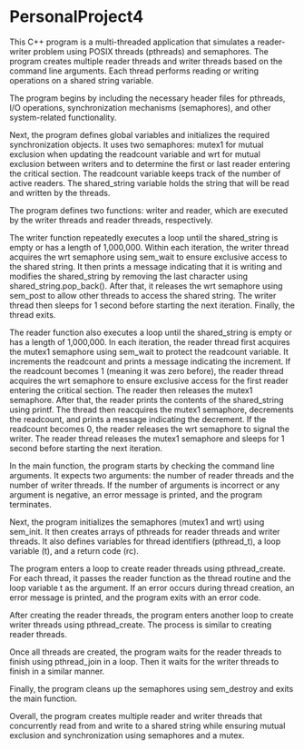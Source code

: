 # PersonalProject4

This C++ program is a multi-threaded application that simulates a reader-writer problem using POSIX threads (pthreads) and semaphores. The program creates multiple reader threads and writer threads based on the command line arguments. Each thread performs reading or writing operations on a shared string variable.

The program begins by including the necessary header files for pthreads, I/O operations, synchronization mechanisms (semaphores), and other system-related functionality.

Next, the program defines global variables and initializes the required synchronization objects. It uses two semaphores: mutex1 for mutual exclusion when updating the readcount variable and wrt for mutual exclusion between writers and to determine the first or last reader entering the critical section. The readcount variable keeps track of the number of active readers. The shared_string variable holds the string that will be read and written by the threads.

The program defines two functions: writer and reader, which are executed by the writer threads and reader threads, respectively.

The writer function repeatedly executes a loop until the shared_string is empty or has a length of 1,000,000. Within each iteration, the writer thread acquires the wrt semaphore using sem_wait to ensure exclusive access to the shared string. It then prints a message indicating that it is writing and modifies the shared_string by removing the last character using shared_string.pop_back(). After that, it releases the wrt semaphore using sem_post to allow other threads to access the shared string. The writer thread then sleeps for 1 second before starting the next iteration. Finally, the thread exits.

The reader function also executes a loop until the shared_string is empty or has a length of 1,000,000. In each iteration, the reader thread first acquires the mutex1 semaphore using sem_wait to protect the readcount variable. It increments the readcount and prints a message indicating the increment. If the readcount becomes 1 (meaning it was zero before), the reader thread acquires the wrt semaphore to ensure exclusive access for the first reader entering the critical section. The reader then releases the mutex1 semaphore. After that, the reader prints the contents of the shared_string using printf. The thread then reacquires the mutex1 semaphore, decrements the readcount, and prints a message indicating the decrement. If the readcount becomes 0, the reader releases the wrt semaphore to signal the writer. The reader thread releases the mutex1 semaphore and sleeps for 1 second before starting the next iteration.

In the main function, the program starts by checking the command line arguments. It expects two arguments: the number of reader threads and the number of writer threads. If the number of arguments is incorrect or any argument is negative, an error message is printed, and the program terminates.

Next, the program initializes the semaphores (mutex1 and wrt) using sem_init. It then creates arrays of pthreads for reader threads and writer threads. It also defines variables for thread identifiers (pthread_t), a loop variable (t), and a return code (rc).

The program enters a loop to create reader threads using pthread_create. For each thread, it passes the reader function as the thread routine and the loop variable t as the argument. If an error occurs during thread creation, an error message is printed, and the program exits with an error code.

After creating the reader threads, the program enters another loop to create writer threads using pthread_create. The process is similar to creating reader threads.

Once all threads are created, the program waits for the reader threads to finish using pthread_join in a loop. Then it waits for the writer threads to finish in a similar manner.

Finally, the program cleans up the semaphores using sem_destroy and exits the main function.

Overall, the program creates multiple reader and writer threads that concurrently read from and write to a shared string while ensuring mutual exclusion and synchronization using semaphores and a mutex.
